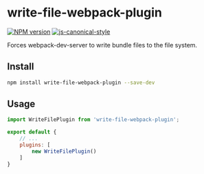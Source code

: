 # write-file-webpack-plugin

[![NPM version](http://img.shields.io/npm/v/write-file-webpack-plugin.svg?style=flat)](https://www.npmjs.com/package/write-file-webpack-plugin)
[![js-canonical-style](https://img.shields.io/badge/code%20style-canonical-brightgreen.svg?style=flat)](https://github.com/gajus/canonical)

Forces webpack-dev-server to write bundle files to the file system.

## Install

```sh
npm install write-file-webpack-plugin --save-dev
```

## Usage

```js
import WriteFilePlugin from 'write-file-webpack-plugin';

export default {
    // ...
    plugins: [
        new WriteFilePlugin()
    ]
}
```
